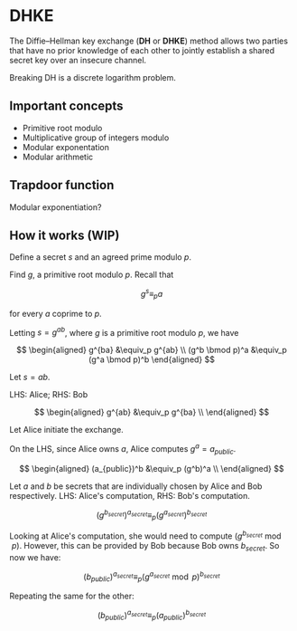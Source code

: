 # DHKE

The Diffie–Hellman key exchange (**DH** or **DHKE**) method allows two parties that have no prior knowledge of each other to jointly establish a shared secret key over an insecure channel.

Breaking DH is a discrete logarithm problem.

## Important concepts

* Primitive root modulo
* Multiplicative group of integers modulo
* Modular exponentation
* Modular arithmetic

## Trapdoor function

Modular exponentiation?

## How it works (WIP)

Define a secret $s$ and an agreed prime modulo $p$.

Find $g$, a primitive root modulo $p$. Recall that

$$
g^s \equiv_p a
$$

for every $a$ coprime to $p$.

Letting $s = g^{ab}$, where $g$ is a primitive root modulo $p$, we have

$$
\begin{aligned}
g^{ba} &\equiv_p g^{ab} \\
(g^b \bmod p)^a &\equiv_p (g^a \bmod p)^b
\end{aligned}
$$

Let $s = ab$.

LHS: Alice; RHS: Bob

$$
\begin{aligned}
g^{ab} &\equiv_p g^{ba} \\
\end{aligned}
$$

Let Alice initiate the exchange.

On the LHS, since Alice owns $a$, Alice computes $g^a = a_{public}$.

$$
\begin{aligned}
(a_{public})^b &\equiv_p (g^b)^a \\
\end{aligned}
$$

Let $a$ and $b$ be secrets that are individually chosen by Alice and Bob respectively. LHS: Alice's computation, RHS: Bob's computation.

$$
(g^{b_{secret}})^{a_{secret}} \equiv_p (g^{a_{secret}})^{b_{secret}}
$$

Looking at Alice's computation, she would need to compute $(g^{b_{secret}} \bmod p)$. However, this can be provided by Bob because Bob owns $b_{secret}$. So now we have:

$$
(b_{public})^{a_{secret}} \equiv_p (g^{a_{secret}} \bmod p)^{b_{secret}}
$$

Repeating the same for the other:

$$
(b_{public})^{a_{secret}} \equiv_p (a_{public})^{b_{secret}}
$$
